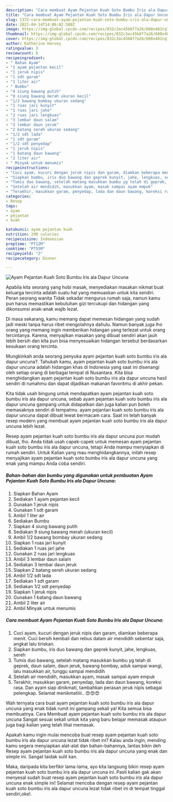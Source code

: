```yaml
---
description: "Cara membuat Ayam Pejantan Kuah Soto Bumbu Iris ala Dapur Uncuna yang nikmat dan Mudah Dibuat"
title: "Cara membuat Ayam Pejantan Kuah Soto Bumbu Iris ala Dapur Uncuna yang nikmat dan Mudah Dibuat"
slug: 1372-cara-membuat-ayam-pejantan-kuah-soto-bumbu-iris-ala-dapur-uncuna-yang-nikmat-dan-mudah-dibuat
date: 2021-04-14T14:06:02.588Z
image: https://img-global.cpcdn.com/recipes/832c3ac45b8f7a26/680x482cq70/ayam-pejantan-kuah-soto-bumbu-iris-ala-dapur-uncuna-foto-resep-utama.jpg
thumbnail: https://img-global.cpcdn.com/recipes/832c3ac45b8f7a26/680x482cq70/ayam-pejantan-kuah-soto-bumbu-iris-ala-dapur-uncuna-foto-resep-utama.jpg
cover: https://img-global.cpcdn.com/recipes/832c3ac45b8f7a26/680x482cq70/ayam-pejantan-kuah-soto-bumbu-iris-ala-dapur-uncuna-foto-resep-utama.jpg
author: Katherine Harvey
ratingvalue: 3
reviewcount: 6
recipeingredient:
- " Bahan Ayam"
- "1 ayam pejantan kecil"
- "1 jeruk nipis"
- "1 sdt garam"
- "1 liter air"
- " Bumbu"
- "4 siung bawang putih"
- "9 siung bawang merah ukuran kecil"
- "1/2 bawang bombay ukuran sedang"
- "1 ruas jari kunyit"
- "1 ruas jari jahe"
- "2 ruas jari lengkuas"
- "3 lembar daun salam"
- "3 lembar daun jeruk"
- "2 batang sereh ukuran sedang"
- "1/2 sdt lada"
- "1 sdt garam"
- "1/2 sdt penyedap"
- "1 jeruk nipis"
- "1 batang daun bawang"
- "2 liter air"
- " Minyak untuk menumis"
recipeinstructions:
- "Cuci ayam, kucuri dengan jeruk nipis dan garam, diamkan beberapa menit. Cuci bersih kembali dan rebus dalam air mendidih sebentar saja, angkat lalu tiriskan."
- "Siapkan bumbu, iris duo bawang dan geprek kunyit, jahe, lengkuas, sereh"
- "Tumis duo bawang, setelah matang masukkan bumbu yg telah di geprek, daun salam, daun jeruk, bawang bombay, aduk sampai wangi, lalu masukkan air, tunggu sampai mendidih"
- "Setelah air mendidih, masukkan ayam, masak sampai ayam empuk"
- "Terakhir, masukkan garam, penyedap, lada dan daun bawang, koreksi rasa. Dan ayam siap dinikmati, tambahkan perasan jeruk nipis sebagai pelengkap. Selamat menikmatiiii.. 😍😍😍"
categories:
- Resep
tags:
- ayam
- pejantan
- kuah

katakunci: ayam pejantan kuah 
nutrition: 299 calories
recipecuisine: Indonesian
preptime: "PT12M"
cooktime: "PT55M"
recipeyield: "2"
recipecategory: Dinner

---
```



![Ayam Pejantan Kuah Soto Bumbu Iris ala Dapur Uncuna](https://img-global.cpcdn.com/recipes/832c3ac45b8f7a26/680x482cq70/ayam-pejantan-kuah-soto-bumbu-iris-ala-dapur-uncuna-foto-resep-utama.jpg)

Apabila kita seorang yang hobi masak, menyediakan masakan nikmat buat keluarga tercinta adalah suatu hal yang memuaskan untuk kita sendiri. Peran seorang  wanita Tidak sekadar mengurus rumah saja, namun kamu pun harus memastikan kebutuhan gizi tercukupi dan hidangan yang dikonsumsi anak-anak wajib lezat.

Di masa  sekarang, kamu memang dapat memesan hidangan yang sudah jadi meski tanpa harus ribet mengolahnya dahulu. Namun banyak juga lho orang yang memang ingin memberikan hidangan yang terlezat untuk orang tercintanya. Karena, menyajikan masakan yang dibuat sendiri akan jauh lebih bersih dan kita pun bisa menyesuaikan hidangan tersebut berdasarkan kesukaan orang tercinta. 



Mungkinkah anda seorang penyuka ayam pejantan kuah soto bumbu iris ala dapur uncuna?. Tahukah kamu, ayam pejantan kuah soto bumbu iris ala dapur uncuna adalah hidangan khas di Indonesia yang saat ini disenangi oleh setiap orang di berbagai tempat di Nusantara. Kita bisa menghidangkan ayam pejantan kuah soto bumbu iris ala dapur uncuna hasil sendiri di rumahmu dan dapat dijadikan makanan favoritmu di akhir pekan.

Kita tidak usah bingung untuk mendapatkan ayam pejantan kuah soto bumbu iris ala dapur uncuna, sebab ayam pejantan kuah soto bumbu iris ala dapur uncuna gampang untuk didapatkan dan juga kalian pun boleh memasaknya sendiri di tempatmu. ayam pejantan kuah soto bumbu iris ala dapur uncuna dapat dibuat lewat bermacam cara. Saat ini telah banyak resep modern yang membuat ayam pejantan kuah soto bumbu iris ala dapur uncuna lebih lezat.

Resep ayam pejantan kuah soto bumbu iris ala dapur uncuna pun mudah dibuat, lho. Anda tidak usah capek-capek untuk memesan ayam pejantan kuah soto bumbu iris ala dapur uncuna, tetapi Anda mampu menyiapkan di rumah sendiri. Untuk Kalian yang mau menghidangkannya, inilah resep menyajikan ayam pejantan kuah soto bumbu iris ala dapur uncuna yang enak yang mampu Anda coba sendiri.

<!--inarticleads1-->

##### Bahan-bahan dan bumbu yang digunakan untuk pembuatan Ayam Pejantan Kuah Soto Bumbu Iris ala Dapur Uncuna:

1. Siapkan  Bahan Ayam
1. Sediakan 1 ayam pejantan kecil
1. Gunakan 1 jeruk nipis
1. Gunakan 1 sdt garam
1. Ambil 1 liter air
1. Sediakan  Bumbu
1. Siapkan 4 siung bawang putih
1. Sediakan 9 siung bawang merah (ukuran kecil)
1. Ambil 1/2 bawang bombay ukuran sedang
1. Siapkan 1 ruas jari kunyit
1. Sediakan 1 ruas jari jahe
1. Gunakan 2 ruas jari lengkuas
1. Ambil 3 lembar daun salam
1. Sediakan 3 lembar daun jeruk
1. Siapkan 2 batang sereh ukuran sedang
1. Ambil 1/2 sdt lada
1. Sediakan 1 sdt garam
1. Sediakan 1/2 sdt penyedap
1. Siapkan 1 jeruk nipis
1. Gunakan 1 batang daun bawang
1. Ambil 2 liter air
1. Ambil  Minyak untuk menumis




<!--inarticleads2-->

##### Cara membuat Ayam Pejantan Kuah Soto Bumbu Iris ala Dapur Uncuna:

1. Cuci ayam, kucuri dengan jeruk nipis dan garam, diamkan beberapa menit. Cuci bersih kembali dan rebus dalam air mendidih sebentar saja, angkat lalu tiriskan.
1. Siapkan bumbu, iris duo bawang dan geprek kunyit, jahe, lengkuas, sereh
1. Tumis duo bawang, setelah matang masukkan bumbu yg telah di geprek, daun salam, daun jeruk, bawang bombay, aduk sampai wangi, lalu masukkan air, tunggu sampai mendidih
1. Setelah air mendidih, masukkan ayam, masak sampai ayam empuk
1. Terakhir, masukkan garam, penyedap, lada dan daun bawang, koreksi rasa. Dan ayam siap dinikmati, tambahkan perasan jeruk nipis sebagai pelengkap. Selamat menikmatiiii.. 😍😍😍




Wah ternyata cara buat ayam pejantan kuah soto bumbu iris ala dapur uncuna yang enak tidak rumit ini gampang sekali ya! Kita semua bisa membuatnya. Cara Membuat ayam pejantan kuah soto bumbu iris ala dapur uncuna Sangat sesuai sekali untuk kita yang baru belajar memasak ataupun juga bagi kalian yang telah lihai memasak.

Apakah kamu ingin mulai mencoba buat resep ayam pejantan kuah soto bumbu iris ala dapur uncuna lezat tidak ribet ini? Kalau anda ingin, mending kamu segera menyiapkan alat-alat dan bahan-bahannya, lantas bikin deh Resep ayam pejantan kuah soto bumbu iris ala dapur uncuna yang enak dan simple ini. Sangat taidak sulit kan. 

Maka, daripada kita berfikir lama-lama, ayo kita langsung bikin resep ayam pejantan kuah soto bumbu iris ala dapur uncuna ini. Pasti kalian gak akan menyesal sudah buat resep ayam pejantan kuah soto bumbu iris ala dapur uncuna enak simple ini! Selamat mencoba dengan resep ayam pejantan kuah soto bumbu iris ala dapur uncuna lezat tidak ribet ini di tempat tinggal sendiri,oke!.

